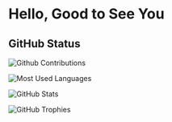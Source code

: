 # Hello, Good to See You

## GitHub Status

![Github Contributions](https://github-profile-summary-cards.vercel.app/api/cards/profile-details?username=lvncer)

![Most Used Languages](https://github-readme-stats.vercel.app/api/top-langs/?username=lvncer)

![GitHub Stats](https://github-readme-stats.vercel.app/api?username=lvncer)

![GitHub Trophies](https://github-profile-trophy.vercel.app/?username=lvncer)
